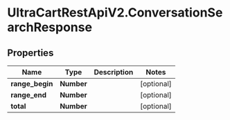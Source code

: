 # UltraCartRestApiV2.ConversationSearchResponse

## Properties
Name | Type | Description | Notes
------------ | ------------- | ------------- | -------------
**range_begin** | **Number** |  | [optional] 
**range_end** | **Number** |  | [optional] 
**total** | **Number** |  | [optional] 



